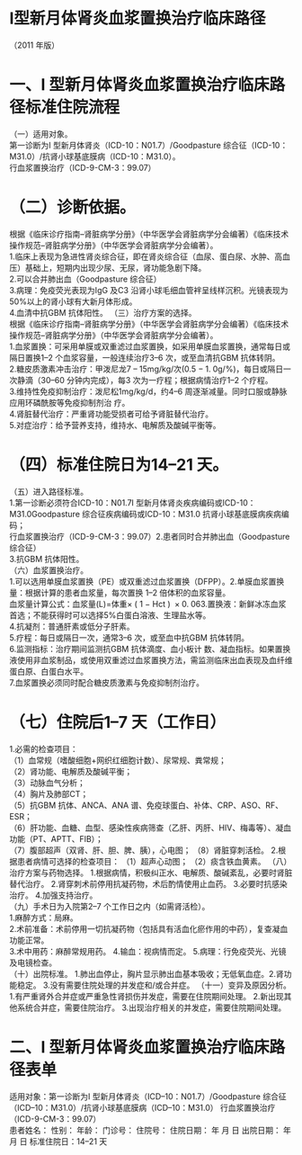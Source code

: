# Ⅰ型新月体肾炎血浆置换治疗临床路径  
（2011 年版）  
# 一、I 型新月体肾炎血浆置换治疗临床路径标准住院流程  
（一）适用对象。  
第一诊断为I 型新月体肾炎（ICD-10：N01.7）/Goodpasture 综合征（ICD-10：M31.0）/抗肾小球基底膜病（ICD-10：M31.0）。  
行血浆置换治疗（ICD-9-CM-3：99.07）  
# （二）诊断依据。  
根据《临床诊疗指南–肾脏病学分册》（中华医学会肾脏病学分会编著）《临床技术操作规范–肾脏病学分册》（中华医学会肾脏病学分会编著）。  
1.临床上表现为急进性肾炎综合征，即在肾炎综合征（血尿、蛋白尿、水肿、高血压）基础上，短期内出现少尿、无尿，肾功能急剧下降。  
2.可以合并肺出血（Goodpasture 综合征）  
3.病理：免疫荧光表现为IgG 及C3 沿肾小球毛细血管袢呈线样沉积。光镜表现为$50\%$以上的肾小球有大新月体形成。  
4.血清中抗GBM 抗体阳性。 （三）治疗方案的选择。  
根据《临床诊疗指南–肾脏病学分册》（中华医学会肾脏病学分会编著）《临床技术操作规范–肾脏病学分册》（中华医学会肾脏病学分会编著）。  
1.血浆置换：可采用单膜或双重滤过血浆置换，如采用单膜血浆置换，通常每日或隔日置换1–2 个血浆容量，一般连续治疗3–6 次，或至血清抗GBM 抗体转阴。  
2.糖皮质激素冲击治疗：甲泼尼龙7 – 15mg/kg/次(0.5 $-\;1.\;0\mathrm{g}/\%\big)$，每日或隔日一次静滴（30–60 分钟内完成），每3 次为一疗程；根据病情治疗1–2 个疗程。  
3.维持性免疫抑制治疗：泼尼松1mg/kg/d，约4–6 周逐渐减量。同时口服或静脉应用环磷酰胺等免疫抑制剂治 疗。  
4.肾脏替代治疗：严重肾功能受损者可给予肾脏替代治疗。  
5.对症治疗：给予营养支持，维持水、电解质及酸碱平衡等。  
# （四）标准住院日为14–21 天。  
（五）进入路径标准。  
1.第一诊断必须符合ICD-10：N01.7I 型新月体肾炎疾病编码或ICD-10：M31.0Goodpasture 综合征疾病编码或ICD-10：M31.0 抗肾小球基底膜病疾病编码；  
行血浆置换治疗（ICD-9-CM-3：99.07）2.患者同时合并肺出血（Goodpasture 综合征）  
3.抗GBM 抗体阳性。  
（六）血浆置换治疗。  
1.可以选用单膜血浆置换（PE）或双重滤过血浆置换（DFPP）。2.单膜血浆置换量：根据计算的患者血浆量，每次置换 1–2 倍体积的血浆容量。  
血浆量计算公式：血浆量$\mathrm{(L)}=$体重$\times\mathrm{~(~1~-~Hct~)~}\times0.\;06$3.置换液：新鲜冰冻血浆首选；不能获得时可以选择$5\%$白蛋白溶液、生理盐水等。  
4.抗凝剂：普通肝素或低分子肝素。  
5.疗程：每日或隔日一次，通常3–6 次，或至血中抗GBM 抗体转阴。  
6.监测指标：治疗期间监测抗GBM 抗体滴度、血小板计 数、凝血指标。如果置换液使用非血浆制品，或使用双重滤过血浆置换方法，需监测临床出血表现及血纤维蛋白原、白蛋白水平。  
7.血浆置换必须同时配合糖皮质激素与免疫抑制剂治疗。  
# （七）住院后1–7 天（工作日）  
1.必需的检查项目：  
（1）血常规（嗜酸细胞+网织红细胞计数）、尿常规、粪常规；  
（2）肾功能、电解质及酸碱平衡；  
（3）动脉血气分析；  
（4）胸片及肺部CT；  
（5）抗GBM 抗体、ANCA、ANA 谱、免疫球蛋白、补体、CRP、ASO、RF、ESR；  
（6）肝功能、血糖、血型、感染性疾病筛查（乙肝、丙肝、HIV、梅毒等）、凝血功能（PT、APTT、FIB）；  
（7）腹部超声（双肾、肝、胆、脾、胰），心电图； （8）肾脏穿刺活检。 2.根据患者病情可选择的检查项目： （1）超声心动图； （2）痰含铁血黄素。 （八）治疗方案与药物选择。 1.根据病情，积极纠正水、电解质、酸碱紊乱，必要时肾脏替代治疗。 2.肾穿刺术前停用抗凝药物，术后酌情使用止血药。 3.必要时抗感染治疗。 4.加强支持治疗。  
（九）手术日为入院第2–7 个工作日之内（如需肾活检）。  
1.麻醉方式：局麻。  
2.术前准备：术前停用一切抗凝药物（包括具有活血化瘀作用的中药），复查凝血功能正常。  
3.术中用药：麻醉常规用药。  4.输血：视病情而定。  5.病理：行免疫荧光、光镜及电镜检查。  
（十）出院标准。 1.肺出血停止，胸片显示肺出血基本吸收；无低氧血症。2.肾功能稳定。 3.没有需要住院处理的并发症和/或合并症。 （十一）变异及原因分析。 1.有严重肾外合并症或严重急性肾损伤并发症，需要在住院期间处理。 2.新出现其他系统合并症，需要住院治疗。 3.出现治疗相关的并发症，需要住院期间处理。  
# 二、I 型新月体肾炎血浆置换治疗临床路径表单  
适用对象：第一诊断为I 型新月体肾炎（ICD–10：N01.7）/Goodpasture 综合征（ICD–10：M31.0）/抗肾小球基底膜病（ICD–10：M31.0） 行血浆置换治疗（ICD-9-CM-3：99.07）  
患者姓名：       性别：    年龄：      门诊号：        住院号：            住院日期：     年  月  日    出院日期：     年  月  日   标准住院日：14–21 天  
